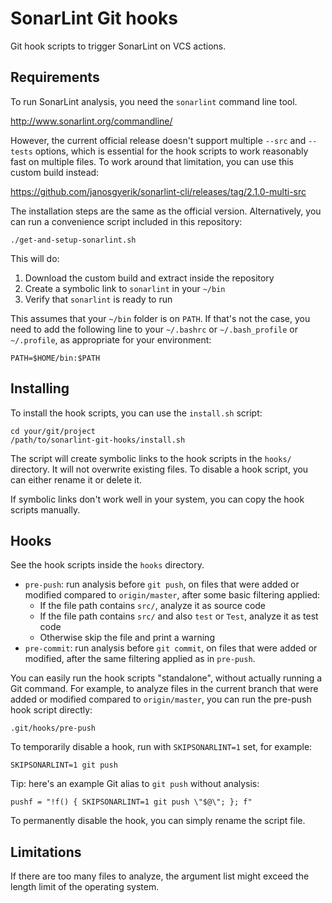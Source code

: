 SonarLint Git hooks
===================

Git hook scripts to trigger SonarLint on VCS actions.

Requirements
------------

To run SonarLint analysis, you need the `sonarlint` command line tool.

http://www.sonarlint.org/commandline/

However, the current official release doesn't support multiple `--src` and `--tests` options,
which is essential for the hook scripts to work reasonably fast on multiple files.
To work around that limitation, you can use this custom build instead:

https://github.com/janosgyerik/sonarlint-cli/releases/tag/2.1.0-multi-src

The installation steps are the same as the official version.
Alternatively, you can run a convenience script included in this repository:

    ./get-and-setup-sonarlint.sh

This will do:

1. Download the custom build and extract inside the repository
2. Create a symbolic link to `sonarlint` in your `~/bin`
3. Verify that `sonarlint` is ready to run

This assumes that your `~/bin` folder is on `PATH`.
If that's not the case, you need to add the following line
to your `~/.bashrc` or `~/.bash_profile` or `~/.profile`,
as appropriate for your environment:

    PATH=$HOME/bin:$PATH

Installing
----------

To install the hook scripts, you can use the `install.sh` script:

    cd your/git/project
    /path/to/sonarlint-git-hooks/install.sh

The script will create symbolic links to the hook scripts in the `hooks/` directory.
It will not overwrite existing files.
To disable a hook script, you can either rename it or delete it.

If symbolic links don't work well in your system,
you can copy the hook scripts manually.

Hooks
-----

See the hook scripts inside the `hooks` directory.

- `pre-push`: run analysis before `git push`, on files that were added or modified compared to `origin/master`, after some basic filtering applied:
    - If the file path contains `src/`, analyze it as source code
    - If the file path contains `src/` and also `test` or `Test`, analyze it as test code
    - Otherwise skip the file and print a warning
- `pre-commit`: run analysis before `git commit`, on files that were added or modified, after the same filtering applied as in `pre-push`.

You can easily run the hook scripts "standalone",
without actually running a Git command.
For example, to analyze files in the current branch that were added or modified compared to `origin/master`,
you can run the pre-push hook script directly:

    .git/hooks/pre-push

To temporarily disable a hook, run with `SKIPSONARLINT=1` set,
for example:

    SKIPSONARLINT=1 git push

Tip: here's an example Git alias to `git push` without analysis:

    pushf = "!f() { SKIPSONARLINT=1 git push \"$@\"; }; f"

To permanently disable the hook, you can simply rename the script file.

Limitations
-----------

If there are too many files to analyze,
the argument list might exceed the length limit of the operating system.
